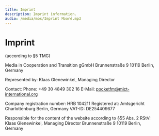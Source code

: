 ```yaml
---
title: Imprint
description: Imprint information.
audio: /media/mos/Imprint Mooré.mp3
---
```


# Imprint

(according to §5 TMG)

Media in Cooperation and Transition gGmbH
Brunnenstraße 9
10119 Berlin, Germany

Represented by:
Klaas Glenewinkel, Managing Director

Contact:
Phone: +49 30 4849 302 16
E-Mail: pocketfm@mict-international.org

Company registration number: HRB 104211
Registered at: Amtsgericht Charlottenburg Berlin, Germany
VAT-ID: DE254409677

Responsible for the content of the website according to §55 Abs. 2 RStV:
Klaas Glenewinkel, Managing Director
Brunnenstraße 9
10119 Berlin, Germany
